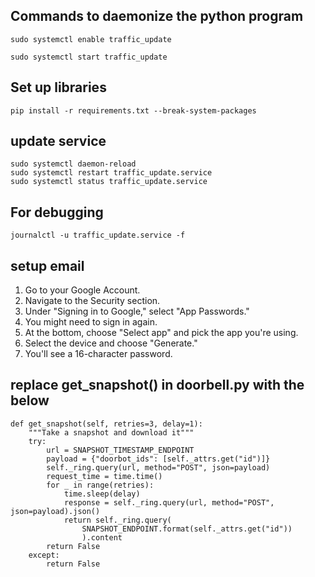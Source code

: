 ## Commands to daemonize the python program
```
sudo systemctl enable traffic_update

sudo systemctl start traffic_update
```
## Set up libraries
```
pip install -r requirements.txt --break-system-packages

```
## update service
```
sudo systemctl daemon-reload
sudo systemctl restart traffic_update.service
sudo systemctl status traffic_update.service
```
## For debugging
```
journalctl -u traffic_update.service -f
```

## setup email
1. Go to your Google Account.
2. Navigate to the Security section.
3. Under "Signing in to Google," select "App Passwords."
4. You might need to sign in again.
5. At the bottom, choose "Select app" and pick the app you're using.
6. Select the device and choose "Generate."
7. You'll see a 16-character password.

## replace get_snapshot() in doorbell.py with the below
```
def get_snapshot(self, retries=3, delay=1):
    """Take a snapshot and download it"""
    try:
        url = SNAPSHOT_TIMESTAMP_ENDPOINT
        payload = {"doorbot_ids": [self._attrs.get("id")]}
        self._ring.query(url, method="POST", json=payload)
        request_time = time.time()
        for _ in range(retries):
            time.sleep(delay)
            response = self._ring.query(url, method="POST", json=payload).json()
            return self._ring.query(
                SNAPSHOT_ENDPOINT.format(self._attrs.get("id"))
                ).content
        return False
    except:
        return False
```